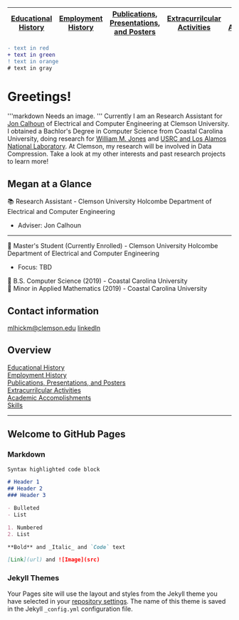 
[Educational History](education.md) | [Employment History](employment.md)  | [Publications, Presentations, and Posters](publications.md) | [Extracurrilcular Activities](activities.md) | [Academic Accomplishments](accomplishments.md) | [Skills](skills.md)   
--------|--------|--------|---------|---------|--------


```diff
- text in red
+ text in green
! text in orange
# text in gray
```

# Greetings!

'''markdown
Needs an image.
'''
Currently I am an Research Assistant for [Jon Calhoun](http://jonccal.people.clemson.edu/) of Electrical and Computer Engineering at Clemson University. I obtained a Bachlor's Degree in Computer Science from Coastal Carolina University, doing research for [William M. Jones](https://www.coastal.edu/academics/facultyprofiles/science/computingsciences/williammjonesjr/) and [USRC and Los Alamos National Laboratory](https://www.lanl.gov/projects/ultrascale-systems-research-center/staff-interns.php). At Clemson, my research will be involved in Data Compression. Take a look at my other interests and past research projects to learn more!

## Megan at a Glance


:books: Research Assistant - Clemson University Holcombe Department of Electrical and Computer Engineering  
* Adviser: Jon Calhoun  
________  
:orange_book: Master's Student (Currently Enrolled) - Clemson University Holcombe Department of Electrical and Computer Engineering
  * Focus: TBD  

:blue_book: B.S. Computer Science (2019) - Coastal Carolina University  
:blue_book: Minor in Applied Mathematics (2019) - Coastal Carolina University  

## Contact information
mlhickm@clemson.edu
[linkedIn](https://www.linkedin.com/in/megan-hickman-fulp-3174a3125/)


## Overview

[Educational History](education.md)  
[Employment History](employment.md)  
[Publications, Presentations, and Posters](publications.md)   
[Extracurrilcular Activities](activities.md)   
[Academic Accomplishments](accomplishments.md)   
[Skills](skills.md)   



------------------------------------------
## Welcome to GitHub Pages

### Markdown

```markdown
Syntax highlighted code block

# Header 1
## Header 2
### Header 3

- Bulleted
- List

1. Numbered
2. List

**Bold** and _Italic_ and `Code` text

[Link](url) and ![Image](src)
```
### Jekyll Themes

Your Pages site will use the layout and styles from the Jekyll theme you have selected in your [repository settings](https://github.com/mhickmanf/resume_website/settings). The name of this theme is saved in the Jekyll `_config.yml` configuration file.
